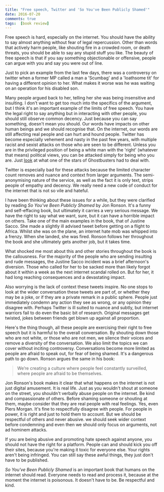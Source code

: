 ```yaml
---  
title: "Free speech, Twitter and 'So You've Been Publicly Shamed'"
date: 2016-07-20
comments: true  
tags:  [book review]  
---  
```

Free speech is hard, especially on the internet. You should have the ability to say almost anything without fear of legal repercussion. Other than words that actively harm people, like shouting fire in a crowded room, or death threats, you should be able to say any stupid stuff you like. The beauty of free speech is that if you say something objectionable or offensive, people can argue with you and say you were out of line.  
<!--more-->  
Just to pick an example from the last few days, there was a controversy on twitter when a former MP called a man a 'Scumbag' and a 'loathsome tit' for having a different opinion to her. What makes it worse was he was waiting on an operation for his disabled son.<!--more-->  

Many people argued back to her, telling her she was being insensitive and insulting. I don't want to get too much into the specifics of the argument, but I think it's an important example of the limits of free speech. You have the legal right to say anything but in interacting with other people, you should still observe common decency. Just because you can say something, doesn't mean you should.  Our words have impacts on other human beings and we should recognise that. On the internet, our words are still affecting real people and can hurt and hound people. Twitter has become especially vehement and nasty in the past few years, with multiple racist and sexist attacks on those who are seen to be different. Unless you are in the privileged position of being a white man with the 'right' (whatever that means) political views, you can be attacked simply for being who you are. Just <a href="https://www.yahoo.com/tv/ghostbuster-co-star-leslie-jones-152942404.html">look</a> at what one of the stars of Ghostbusters had to deal with.  

Twitter is especially bad for these attacks because the limited character count removes and nuance and context from larger arguments. The semi-anonymising nature of the service, as well as the fact it is only text, strips people of empathy and decency. We really need a new code of conduct for the internet that is not so vile and hateful.  

I have been thinking about these issues for a while, but they were clarified by reading <em>So You've Been Publicly Shamed</em> by Jon Ronson. It's a funny and self-effacing book, but ultimately it carries a very serious message. We have the right to say what we want, sure, but it can have a horrible impact on others. Take one of the main examples in the book, that of Justine Sacco. She made a slightly ill advised tweet before getting on a flight to Africa. Whilst she was on the plane, an internet hate mob was whipped into a frenzy. When she landed, she was fired. Ronson follows her throughout the book and she ultimately gets another job, but it takes time.  

What shocked me most about this and other stories throughout the book is the callousness. For the majority of the people who are sending insulting and rude messages, the Justine Sacco incident was a brief afternoon's diversion. Those who called for her to be sacked more than likely forgot about it within a week as the next internet scandal rolled on. But for her, it had long reaching consequences and a devastating impact.  

Also worrying is the lack of context these tweets inspire. No one stops to look at the wider conversation these tweets are part of, or whether they may be a joke, or if they are a private remark in a public sphere. People just immediately condemn any action they see as wrong, or any opinion they disagree with. Perhaps Twitter is ill suited to nuance and subtly, but internet warriors fail to do even the basic bit of research. Original messages get twisted, jokes between friends get blown up against all proportion.  

Here's the thing though, all these people are exercising their right to free speech but it is harmful to the overall conversation. By shouting down those who are not white, or those who are not men, we silence their voices and remove a diversity of the conversation. We also limit the topics we can cover without inciting controversy. Conversations become more limited as people are afraid to speak out, for fear of being shamed. It's a dangerous path to go down. Ronson argues the same in his book:  

<blockquote>   
  We’re creating a culture where people feel constantly surveilled, where people are afraid to be themselves.  
</blockquote>  

Jon Ronson's book makes it clear that what happens on the internet is not just digital amusement. It is real life. Just as you wouldn't shout at someone on the street, you shouldn't verbally abuse people on the internet. Be kind and compassionate of others. Before shaming someone or shouting at them, maybe consider that they are real people with real feelings. Yes, even Piers Morgan. It's fine to respectfully disagree with people. For people in power, it is right and just to hold them to account. But we should be respectful of others and never abusive. we should seek wider context before condemning and even then we should only focus on arguments, not ad hominem attacks.  

If you are being abusive and promoting hate speech against anyone, you should not have the right for a platform. People can and should kick you off their sites, because you're making it toxic for everyone else. Your rights aren't being infringed. You can still say these awful things, they just don't have to be published.  

<em>So You've Been Publicly Shamed</em> is an important book that humans on the internet should read. Everyone needs to read and process it, because at the moment the internet is poisonous. It doesn't have to be. Be respectful and kind.  

